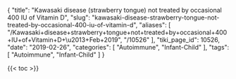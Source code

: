 {
    "title": "Kawasaki disease (strawberry tongue) not treated by occasional 400 IU of Vitamin D",
    "slug": "kawasaki-disease-strawberry-tongue-not-treated-by-occasional-400-iu-of-vitamin-d",
    "aliases": [
        "/Kawasaki+disease+strawberry+tongue+not+treated+by+occasional+400+IU+of+Vitamin+D+\u2013+Feb+2019",
        "/10526"
    ],
    "tiki_page_id": 10526,
    "date": "2019-02-26",
    "categories": [
        "Autoimmune",
        "Infant-Child"
    ],
    "tags": [
        "Autoimmune",
        "Infant-Child"
    ]
}


{{< toc >}}